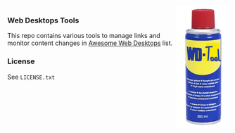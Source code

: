 
<img src="../assets/wd-tools.png" align="right" width="120">

### Web Desktops Tools

This repo contains various tools to manage links and monitor content changes in [Awesome Web Desktops](https://github.com/syxanash/awesome-web-desktops) list.

### License

See `LICENSE.txt`
